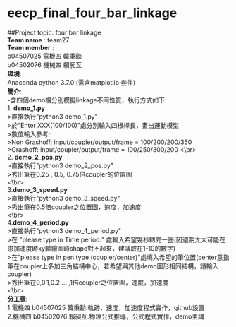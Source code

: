# eecp_final_four_bar_linkage
##Project topic: four bar linkage  
__Team name__ : team27   
__Team member__ :  
b04507025 電機四 韓秉勳  
b04502076 機械四 賴昶亙  
__環境__:  
Anaconda python 3.7.0 (需含matplotlib 套件)  
__簡介__:  
    -含四個demo檔分別模擬linkage不同性質，執行方式如下:  
    1.  __demo_1.py__  
        >直接執行"python3 demo_1.py"   
        >於"Enter XXX(100/100)"處分別輸入四根桿長，畫出運動模型   
        >數值輸入參考:    
        >Non Grashoff: input/coupler/output/frame = 100/200/200/350     
        >Grashoff: input/coupler/output/frame = 100/250/300/200 
        <\br>  
    2. __demo_2_pos.py__   
        >直接執行"python3 demo_2_pos.py"  
        >秀出筆在0.25 , 0.5, 0.75倍coupler的位置圖  
         <\br>  
    3.__demo_3_speed.py__   
        >直接執行"python3 demo_3_speed.py"  
        >秀出筆在0.5倍coupler之位置圖，速度，加速度  
         <\br>  
    4.__demo_4_period.py__  
        >直接執行"python3 demo_4_period.py"   
        >在 "please type in Time period:" 處輸入希望幾秒轉完一圈(因週期太大可能在求加速度時xy軸繪圖時shape對不起來，建議取在1-10的數字)   
        >在"please type in pen type (coupler/center)"處填入希望的筆位置(center意指筆在coupler上多加三角結構中心，若希望與其他demo圖形相同結構，請輸入coupler)   
        >秀出筆在0,0.1,0.2 ... ,1倍coupler之位置圖，速度，加速度    
         <\br>  
__分工表__:  
    1.電機四 b04507025 韓秉勳:軌跡，速度，加速度程式實作，github設置  
    2.機械四 b04502076 賴昶亙:物理公式推導，公式程式實作，demo主講
    